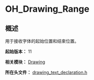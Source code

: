 # OH_Drawing_Range

## 概述

用于接收字体的起始位置和结束位置。

**起始版本：** 11

**相关模块：** [Drawing](capi-drawing.md)

**所在头文件：** [drawing_text_declaration.h](capi-drawing-text-declaration-h.md)

